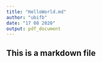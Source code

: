 ```yaml
---
title: "HelloWorld.md"
author: "ubifb"
date: "17 08 2020"
output: pdf_document
---
```



## This is a markdown file
